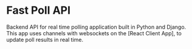 # Fast Poll API
Backend API for real time polling application built in Python and Django.
This app uses channels with websockets on the [React Client App], to update poll results in real time.

